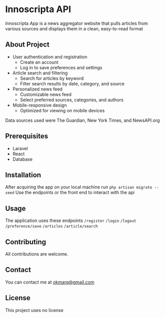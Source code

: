 # Innoscripta API

Innoscripta App is a news aggregator website that pulls articles from various sources and displays them in a clean, easy-to-read format

## About Project

- User authentication and registration
  - Create an account
  - Log in to save preferences and settings
- Article search and filtering
  - Search for articles by keyword
  - Filter search results by date, category, and source
- Personalized news feed
  - Customizable news feed
  - Select preferred sources, categories, and authors
- Mobile-responsive design
  - Optimized for viewing on mobile devices

Data sources used were The Guardian, New York Times, and NewsAPI.org

## Prerequisites

- Laravel
- React
- Database

## Installation

After acquiring the app on your local machine
run `php artisan migrate --seed`
Use the endpoints or the front end to interact with the api

## Usage

The application uses these endpoints
`/register`
`/login`
`/logout`
`/preference/save`
`/articles`
`/article/search`

## Contributing

All contributions are welcome.

## Contact

You can contact me at [okmarq@gmail.com](mailto:okmarq@gmail.com 'Joel Okoromi')

## License

This project uses no license
